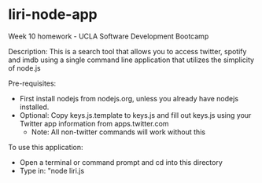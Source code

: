# liri-node-app

Week 10 homework - UCLA Software Development Bootcamp

Description: This is a search tool that allows you to access twitter, spotify and imdb using a single command line application that utilizes the simplicity of node.js


Pre-requisites: 

- First install nodejs from nodejs.org, unless you already have nodejs installed. 
- Optional: Copy keys.js.template to keys.js and fill out keys.js using your Twitter app information from apps.twitter.com
	- Note: All non-twitter commands will work without this


To use this application:

- Open a terminal or command prompt and cd into this directory
- Type in: "node liri.js <command> <title>"
	- command: use one of the commands avaliable below
	- title: the title of the song or movie you are searching for when using "spotify-this-song" or "movie-this"

Commands avaliable:

- my-tweets
- spotify-this-song
- movie-this
- do-what-it-says
